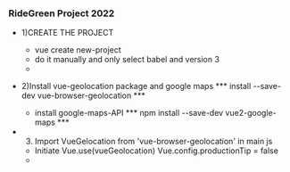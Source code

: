 ### RideGreen Project 2022

- 1)CREATE THE PROJECT
  - vue create new-project
  - do it manually and only select babel and version 3
  - 
- 2)Install vue-geolocation package and google maps
     *** install --save-dev vue-browser-geolocation  ***
  - install google-maps-API
    *** npm install --save-dev vue2-google-maps ***
  
- 3) Import VueGelocation from 'vue-browser-geolocation' in main js 
  - Initiate 
  Vue.use(vueGeolocation)
  Vue.config.productionTip = false
  - 